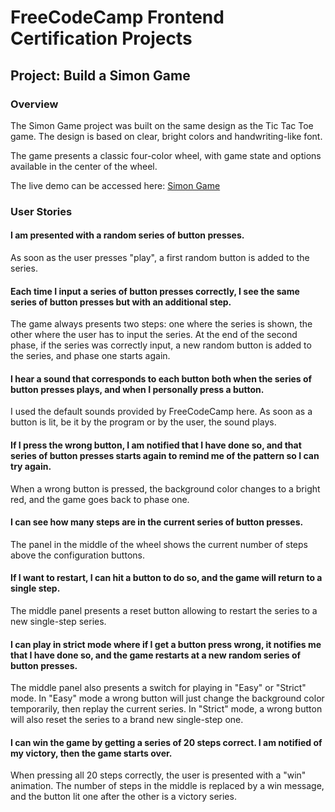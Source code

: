 # FreeCodeCamp Frontend Certification Projects
## Project: Build a Simon Game
### Overview

The Simon Game project was built on the same design as the Tic Tac Toe game. The design is based on clear, bright colors and handwriting-like font.

The game presents a classic four-color wheel, with game state and options available in the center of the wheel.

The live demo can be accessed here: [Simon Game](http://jvdsande.github.io/fcc-projects/fcc/simon)

### User Stories
#### I am presented with a random series of button presses.
As soon as the user presses "play", a first random button is added to the series.

#### Each time I input a series of button presses correctly, I see the same series of button presses but with an additional step.
The game always presents two steps: one where the series is shown, the other where the user has to input the series. At the end of the second phase, if the series was correctly input, a new random button is added to the series, and phase one starts again.

#### I hear a sound that corresponds to each button both when the series of button presses plays, and when I personally press a button.
I used the default sounds provided by FreeCodeCamp here. As soon as a button is lit, be it by the program or by the user, the sound plays.

#### If I press the wrong button, I am notified that I have done so, and that series of button presses starts again to remind me of the pattern so I can try again.
When a wrong button is pressed, the background color changes to a bright red, and the game goes back to phase one.

#### I can see how many steps are in the current series of button presses.
The panel in the middle of the wheel shows the current number of steps above the configuration buttons.

#### If I want to restart, I can hit a button to do so, and the game will return to a single step.
The middle panel presents a reset button allowing to restart the series to a new single-step series.

#### I can play in strict mode where if I get a button press wrong, it notifies me that I have done so, and the game restarts at a new random series of button presses.
The middle panel also presents a switch for playing in "Easy" or "Strict" mode. In "Easy" mode a wrong button will just change the background color temporarily, then replay the current series. In "Strict" mode, a wrong button will also reset the series to a brand new single-step one.

#### I can win the game by getting a series of 20 steps correct. I am notified of my victory, then the game starts over.
When pressing all 20 steps correctly, the user is presented with a "win" animation. The number of steps in the middle is replaced by a win message, and the button lit one after the other is a victory series.
